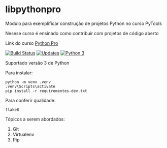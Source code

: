 # libpythonpro
Módulo para exemplificar construção de projetos Python no curso PyTools

Nesese curso é ensinado como contribuir com projetos de código aberto

Link do curso [Python Pro](https://python.pro.br/)

[![Build Status](https://www.travis-ci.com/tcarthur/libpythonpro.svg?branch=main)](https://www.travis-ci.com/tcarthur/libpythonpro)
[![Updates](https://pyup.io/repos/github/tcarthur/libpythonpro/shield.svg)](https://pyup.io/repos/github/tcarthur/libpythonpro/)
[![Python 3](https://pyup.io/repos/github/tcarthur/libpythonpro/python-3-shield.svg)](https://pyup.io/repos/github/tcarthur/libpythonpro/)

Suportado versão 3 de Python

Para instalar:

```console
python -m venv .venv
.venv\Scripts\activate
pip install -r requirementes-dev.txt
```

Para conferir qualidade:
```console
flake8
```
Tópicos a serem abordados:
 1. Git
 2. Virtualenv
 3. Pip